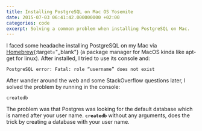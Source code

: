 ```yaml
---
title: Installing PostgreSQL on Mac OS Yosemite
date: 2015-07-03 06:41:42.000000000 +02:00
categories: code
excerpt: Solving a common problem when installing PostgreSQL on Mac.
---
```


I faced some headache installing PostgreSQL on my Mac via [Homebrew](http://brew.sh/){:target="_blank"} (a package manager for MacOS kinda like apt-get for linux). After installed, I tried to use its console and:

    PostgreSQL error: Fatal: role “username” does not exist

After wander around the web and some StackOverflow questions later, I solved the problem by running in the console:

    createdb

The problem was that Postgres was looking for the default database which is named after your user name. **`createdb`**  without any arguments, does the trick by creating a database with your user name.

